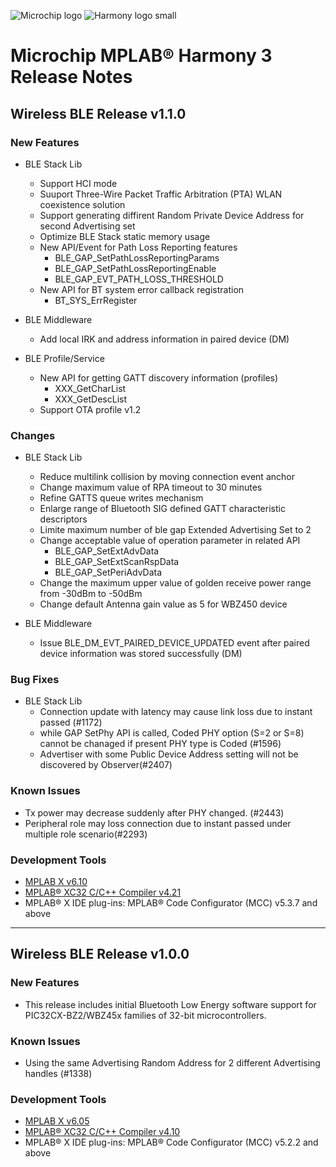 ![Microchip logo](https://raw.githubusercontent.com/wiki/Microchip-MPLAB-Harmony/Microchip-MPLAB-Harmony.github.io/images/microchip_logo.png)
![Harmony logo small](https://raw.githubusercontent.com/wiki/Microchip-MPLAB-Harmony/Microchip-MPLAB-Harmony.github.io/images/microchip_mplab_harmony_logo_small.png)

# Microchip MPLAB® Harmony 3 Release Notes

## Wireless BLE Release v1.1.0

### New Features
+ BLE Stack Lib
	+ Support HCI mode
	+ Suuport Three-Wire Packet Traffic Arbitration (PTA) WLAN coexistence solution
	+ Support generating diffirent Random Private Device Address for second Advertising set
	+ Optimize BLE Stack static memory usage
	+ New API/Event for Path Loss Reporting features
		+ BLE_GAP_SetPathLossReportingParams
		+ BLE_GAP_SetPathLossReportingEnable
		+ BLE_GAP_EVT_PATH_LOSS_THRESHOLD
	+ New API for BT system error callback registration
		+ BT_SYS_ErrRegister


+ BLE Middleware
	+ Add local IRK and address information in paired device (DM)


+ BLE Profile/Service
    + New API for getting GATT discovery information (profiles)
    	+ XXX_GetCharList
    	+ XXX_GetDescList
    + Support OTA profile v1.2


### Changes
+ BLE Stack Lib
	+ Reduce multilink collision by moving connection event anchor
    + Change maximum value of RPA timeout to 30 minutes
    + Refine GATTS queue writes mechanism
    + Enlarge range of Bluetooth SIG defined GATT characteristic descriptors
    + Limite maximum number of ble gap Extended Advertising Set to 2
    + Change acceptable value of operation parameter in related API
    	+ BLE_GAP_SetExtAdvData
    	+ BLE_GAP_SetExtScanRspData
    	+ BLE_GAP_SetPeriAdvData 
    + Change the maximum upper value of golden receive power range from -30dBm to -50dBm 
    + Change default Antenna gain value as 5 for WBZ450 device

+ BLE Middleware
	+ Issue BLE_DM_EVT_PAIRED_DEVICE_UPDATED event after paired device information was stored successfully (DM)


### Bug Fixes
+ BLE Stack Lib
	+ Connection update with latency may cause link loss due to instant passed (#1172)
	+ while GAP SetPhy API is called, Coded PHY option (S=2 or S=8) cannot be chanaged if present PHY type is Coded (#1596)
	+ Advertiser with some Public Device Address setting will not be discovered by Observer(#2407)


### Known Issues
+ Tx power may decrease suddenly after PHY changed. (#2443)
+ Peripheral role may loss connection due to instant passed under multiple role scenario(#2293)


### Development Tools
+ [MPLAB X v6.10](https://www.microchip.com/mplab/mplab-x-ide)
+ [MPLAB® XC32 C/C++ Compiler v4.21](https://www.microchip.com/mplab/compilers)
+ MPLAB® X IDE plug-ins: MPLAB® Code Configurator (MCC) v5.3.7 and above


---
## Wireless BLE Release v1.0.0


### New Features
+ This release includes initial Bluetooth Low Energy software support for PIC32CX-BZ2/WBZ45x families of 32-bit microcontrollers.


### Known Issues
+ Using the same Advertising Random Address for 2 different Advertising handles (#1338)


### Development Tools
+ [MPLAB X v6.05](https://www.microchip.com/mplab/mplab-x-ide)
+ [MPLAB® XC32 C/C++ Compiler v4.10](https://www.microchip.com/mplab/compilers)
+ MPLAB® X IDE plug-ins: MPLAB® Code Configurator (MCC) v5.2.2 and above